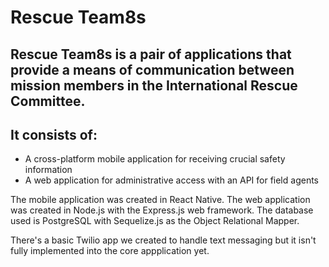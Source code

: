 # Rescue Team8s
## Rescue Team8s is a pair of applications that provide a means of communication between mission members in the International Rescue Committee.

## It consists of:
- A cross-platform mobile application for receiving crucial safety information
- A web application for administrative access with an API for field agents

The mobile application was created in React Native.
The web application was created in Node.js with the Express.js web framework. The database used is PostgreSQL with Sequelize.js as the Object Relational Mapper.

There's a basic Twilio app we created to handle text messaging but it isn't fully implemented into the core appplication yet.
